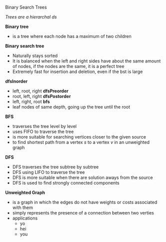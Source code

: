Binary Search Trees

*Trees are a hierarchal ds*

**Binary tree**
* is a tree where each node has a maximum of two children

**Binary search tree**
* Naturally stays sorted
* It is balanced when the left and right sides have about the same amount of nodes, if the nodes are the same, it is a perfect tree
* Extremely fast for insertion and deletion, even if the bst is large

**dfsInorder**
* left, root, right
**dfsPreorder**
* root, left, right
**dfsPostorder**
* left, right, root
**bfs**
* leaf nodes of same depth, going up the tree until the root

**BFS**
* traverses the tree level by level
* uses FIFO to traverse the tree 
* is more suitable for searching vertices closer to the given source
* to find shortest path from a vertex *s* to a vertex *v* in an unweighted graph

**DFS**
* DFS traverses the tree subtree by subtree
* DFS using LIFO to traverse the tree
* DFS is more suitable when there are solution aways from the source
* DFS is used to find strongly connected components

**Unweighted Graph**
* is a graph in which the edges do not have weights or costs associated with them
* simply represents the presence of a connection between two verties
* applications
    * yo
    * hei
    * you